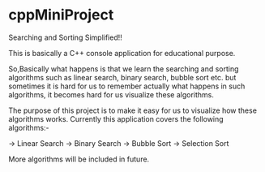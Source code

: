 # cppMiniProject
Searching and Sorting Simplified!!

This is basically a C++ console application for educational purpose.

So,Basically what happens is that we learn the searching and sorting algorithms such as linear search, binary search, bubble sort etc. but sometimes it is hard for us to 
remember actually what happens in such algorithms, it becomes hard for us visualize these algorithms.

The purpose of this project is to make it easy for us to visualize how these algorithms works.
Currently this application covers the following algorithms:-

-> Linear Search
-> Binary Search 
-> Bubble Sort
-> Selection Sort

More algorithms will be included in future.



